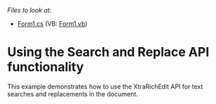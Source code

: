 <!-- default file list -->
*Files to look at*:

* [Form1.cs](./CS/SearchAndReplaceExample/Form1.cs) (VB: [Form1.vb](./VB/SearchAndReplaceExample/Form1.vb))
<!-- default file list end -->
# Using the Search and Replace API functionality


<p>This example demonstrates how to use the XtraRichEdit API for text searches and replacements in the document.</p>

<br/>


